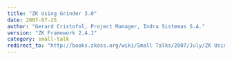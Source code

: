 ```yaml
---
title: "ZK Using Grinder 3.0"
date: 2007-07-25
author: "Gerard Cristofol, Project Manager, Indra Sistemas S.A."
version: "ZK Framework 2.4.1"
category: small-talk
redirect_to: "http://books.zkoss.org/wiki/Small Talks/2007/July/ZK Using Grinder 3.0"
---
```

